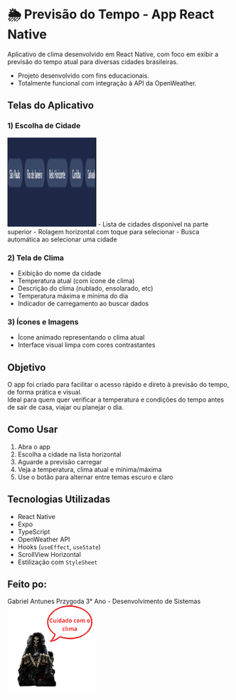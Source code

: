 # 🌦️ Previsão do Tempo - App React Native

Aplicativo de clima desenvolvido em React Native, com foco em exibir a previsão do tempo atual para diversas cidades brasileiras.

- Projeto desenvolvido com fins educacionais.
- Totalmente funcional com integração à API da OpenWeather.

## Telas do Aplicativo

### 1) Escolha de Cidade
<img src="Trabalho_Mobile/assets/prints/cidades.png" width="200" height="200">
- Lista de cidades disponível na parte superior
- Rolagem horizontal com toque para selecionar
- Busca automática ao selecionar uma cidade

### 2) Tela de Clima
- Exibição do nome da cidade
- Temperatura atual (com ícone de clima)
- Descrição do clima (nublado, ensolarado, etc)
- Temperatura máxima e mínima do dia
- Indicador de carregamento ao buscar dados

### 3) Ícones e Imagens
- Ícone animado representando o clima atual
- Interface visual limpa com cores contrastantes

##  Objetivo
O app foi criado para facilitar o acesso rápido e direto à previsão do tempo, de forma prática e visual.  
Ideal para quem quer verificar a temperatura e condições do tempo antes de sair de casa, viajar ou planejar o dia.

##  Como Usar
1. Abra o app
2. Escolha a cidade na lista horizontal
3. Aguarde a previsão carregar
4. Veja a temperatura, clima atual e mínima/máxima
5. Use o botão para alternar entre temas escuro e claro

##  Tecnologias Utilizadas
- React Native
- Expo
- TypeScript
- OpenWeather API
- Hooks (`useEffect`, `useState`)
- ScrollView Horizontal
- Estilização com `StyleSheet`

##  Feito po:
Gabriel Antunes Przygoda
3° Ano - Desenvolvimento de Sistemas  
<img src="Trabalho_Mobile/assets/prints/cuidado.png" width="200" height="200">
